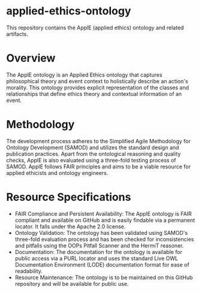 # applied-ethics-ontology
This repository contains the ApplE (applied ethics) ontology and related artifacts.

# Overview

The ApplE ontology is  an Applied Ethics ontology that captures philosophical theory and event context to holistically describe an action's morality. This ontology provides explicit representation of the classes and relationships that define ethics theory and contextual information of an event. 

# Methodology 

The development process adheres to the Simplified Agile Methodology for Ontology Development (SAMOD) and utilizes the standard design and publication practices. Apart from the ontological reasoning and quality checks, ApplE is also evaluated using a three-fold testing process of SAMOD. ApplE follows FAIR principles and aims to be a viable resource for applied ethicists and ontology engineers.

# Resource Specifications

- FAIR Compliance and Persistent Availability: The ApplE ontology is FAIR compliant and available on GitHub and is easily findable via a permanent locator. It falls under the Apache 2.0 license. 
- Ontology Validation: The ontology has been validated using SAMOD's three-fold evaluation process and has been checked for inconsistencies and pitfalls using the OOPs Pitfall Scanner and the HermiT reasoner.
- Documentation: The documentation for the ontology is available for public access via a PURL locator and uses the standard Live OWL Documentation Environment (LODE) documentation format for ease of readability.
- Resource Maintenance: The ontology is to be maintained on this GitHub repository and will be available for public use.
